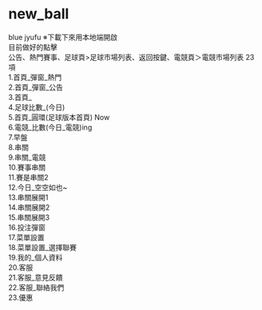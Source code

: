 # new_ball
blue jyufu
※下載下來用本地端開啟</br>
目前做好的點擊</br>
公告、熱門賽事、足球頁>足球市場列表、返回按鍵、電競頁＞電競市場列表
23項</br>
1.首頁_彈窗_熱門</br>
2.首頁_彈窗_公告</br>
3.首頁_</br>
4.足球比數_(今日)</br>
5.首頁_圓環(足球版本首頁) Now</br>
6.電競_比數(今日_電競)ing</br>
7.早盤</br>
8.串關</br>
9.串關_電競</br>
10.賽事串關</br>
11.賽是串關2</br>
12.今日_空空如也~</br>
13.串關展開1</br>
14.串關展開2</br>
15.串關展開3</br>
16.投注彈窗</br>
17.菜單設置</br>
18.菜單設置_選擇聯賽</br>
19.我的_個人資料</br>
20.客服</br>
21.客服_意見反饋</br>
22.客服_聯絡我們</br>
23.優惠</br>
